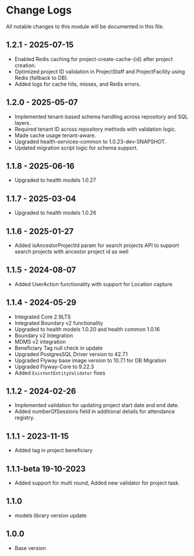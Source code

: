 # Change Logs

All notable changes to this module will be documented in this file.

## 1.2.1 - 2025-07-15
- Enabled Redis caching for project-create-cache-{id} after project creation.
- Optimized project ID validation in ProjectStaff and ProjectFacility using Redis (fallback to DB).
- Added logs for cache hits, misses, and Redis errors.

## 1.2.0 - 2025-05-07
* Implemented tenant-based schema handling across repository and SQL layers.
* Required tenant ID across repository methods with validation logic.
* Made cache usage tenant-aware.
* Upgraded health-services-common to 1.0.23-dev-SNAPSHOT.
* Updated migration script logic for schema support.

## 1.1.8 - 2025-06-16

- Upgraded to health models 1.0.27

## 1.1.7 - 2025-03-04

- Upgraded to health models 1.0.26

## 1.1.6 - 2025-01-27

- Added isAncestorProjectId param for search projects API to support search projects with ancestor project id as well

## 1.1.5 - 2024-08-07

- Added UserAction functionality with support for Location capture.

## 1.1.4 - 2024-05-29

- Integrated Core 2.9LTS
- Integrated Boundary v2 functionality
- Upgraded to health models 1.0.20 and health common 1.0.16
- Boundary v2 Integration
- MDMS v2 integration
- Beneficiary Tag null check in update
- Upgraded PostgresSQL Driver version to 42.7.1
- Upgraded Flyway base image version to 10.7.1 for DB Migration
- Upgraded Flyway-Core to 9.22.3
- Added `ExistentEntityValidator` fixes

## 1.1.2 - 2024-02-26

- Implemented validation for updating project start date and end date.
- Added numberOfSessions field in additional details for attendance registry.

## 1.1.1 - 2023-11-15

- Added tag in project beneficiary

## 1.1.1-beta 19-10-2023

- Added support for multi round, Added new validator for project task.

## 1.1.0

- models library version update

## 1.0.0

- Base version
